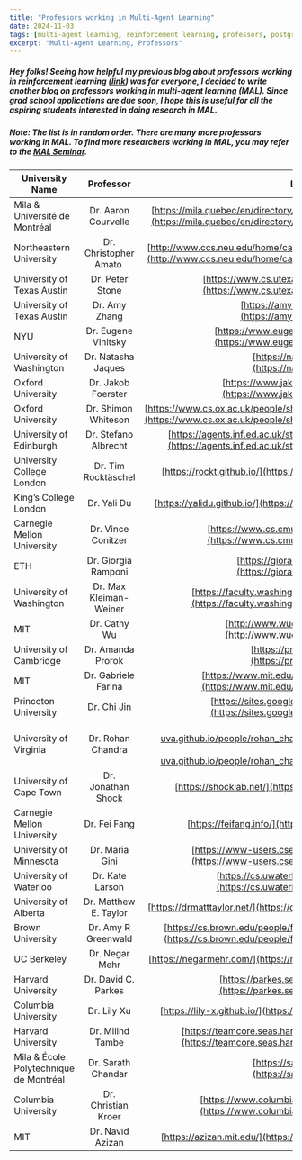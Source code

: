 ```yaml
---
title: "Professors working in Multi-Agent Learning"
date: 2024-11-03
tags: [multi-agent learning, reinforcement learning, professors, postgrad]
excerpt: "Multi-Agent Learning, Professors"
---
```


##### Hey folks! Seeing how helpful my previous blog about professors working in reinforcement learning ([link](https://rupalibhati.github.io/RL-profs/)) was for everyone, I decided to write another blog on professors working in multi-agent learning (MAL). Since grad school applications are due soon, I hope this is useful for all the aspiring students interested in doing research in MAL.

##### Note: The list is in random order. There are many more professors working in MAL. To find more researchers working in MAL, you may refer to the [MAL Seminar](https://sites.google.com/view/berkeleymarl/home).

| University Name        | Professor            | Link to Webpage  |
| ------------- |:-------------:|  -----:|
| Mila & Université de Montréal | Dr. Aaron Courvelle | [https://mila.quebec/en/directory/aaron-courville](https://mila.quebec/en/directory/aaron-courville)|
| Northeastern University | Dr. Christopher Amato | [http://www.ccs.neu.edu/home/camato/index.html](http://www.ccs.neu.edu/home/camato/index.html)|
| University of Texas Austin | Dr. Peter Stone | [https://www.cs.utexas.edu/~pstone/](https://www.cs.utexas.edu/~pstone/)|
| University of Texas Austin | Dr. Amy Zhang | [https://amyzhang.github.io/](https://amyzhang.github.io/)|
| NYU | Dr. Eugene Vinitsky | [https://www.eugenevinitsky.com/](https://www.eugenevinitsky.com/)|
| University of Washington | Dr. Natasha Jaques | [https://natashajaques.ai/](https://natashajaques.ai/)|
| Oxford University | Dr. Jakob Foerster | [https://www.jakobfoerster.com/](https://www.jakobfoerster.com/)|
| Oxford University | Dr. Shimon Whiteson | [https://www.cs.ox.ac.uk/people/shimon.whiteson/](https://www.cs.ox.ac.uk/people/shimon.whiteson/)|
| University of Edinburgh | Dr. Stefano Albrecht | [https://agents.inf.ed.ac.uk/stefano-albrecht/](https://agents.inf.ed.ac.uk/stefano-albrecht/) |
| University College London | Dr. Tim Rocktäschel | [https://rockt.github.io/](https://rockt.github.io/)|
| King’s College London | Dr. Yali Du | [https://yalidu.github.io/](https://yalidu.github.io/)|
| Carnegie Mellon University | Dr. Vince Conitzer | [https://www.cs.cmu.edu/~conitzer/](https://www.cs.cmu.edu/~conitzer/)|
| ETH | Dr. Giorgia Ramponi | [https://gioramponi.github.io/](https://gioramponi.github.io/)|
| University of Washington | Dr. Max Kleiman-Weiner | [https://faculty.washington.edu/maxkw/](https://faculty.washington.edu/maxkw/) |
| MIT | Dr. Cathy Wu | [http://www.wucathy.com/blog/](http://www.wucathy.com/blog/) |
| University of Cambridge | Dr. Amanda Prorok | [https://proroklab.org/wp/](https://proroklab.org/wp/)  |
| MIT| Dr. Gabriele Farina | [https://www.mit.edu/~gfarina/about/](https://www.mit.edu/~gfarina/about/) |
| Princeton University | Dr. Chi Jin | [https://sites.google.com/view/cjin/](https://sites.google.com/view/cjin/) |
| University of Virginia | Dr. Rohan Chandra | [https://cral-uva.github.io/people/rohan_chandra/index.html](https://cral-uva.github.io/people/rohan_chandra/index.html) | 
| University of Cape Town | Dr. Jonathan Shock | [https://shocklab.net/](https://shocklab.net/) | 
| Carnegie Mellon University | Dr. Fei Fang | [https://feifang.info/](https://feifang.info/) | 
| University of Minnesota | Dr. Maria Gini| [https://www-users.cse.umn.edu/~gini/](https://www-users.cse.umn.edu/~gini/) |
| University of Waterloo | Dr. Kate Larson | [https://cs.uwaterloo.ca/~klarson/](https://cs.uwaterloo.ca/~klarson/) |
| University of Alberta | Dr. Matthew E. Taylor | [https://drmatttaylor.net/](https://drmatttaylor.net/) |
| Brown University | Dr. Amy R Greenwald | [https://cs.brown.edu/people/faculty/amy.html](https://cs.brown.edu/people/faculty/amy.html) |
| UC Berkeley | Dr. Negar Mehr | [https://negarmehr.com/](https://negarmehr.com/) |
| Harvard University | Dr. David C. Parkes | [https://parkes.seas.harvard.edu/](https://parkes.seas.harvard.edu/) |
| Columbia University | Dr. Lily Xu | [https://lily-x.github.io/](https://lily-x.github.io/)|
| Harvard University | Dr. Milind Tambe | [https://teamcore.seas.harvard.edu/tambe](https://teamcore.seas.harvard.edu/tambe)|
| Mila & École Polytechnique de Montréal | Dr. Sarath Chandar | [https://sarathchandar.in/](https://sarathchandar.in/) | 
| Columbia University | Dr. Christian Kroer | [https://www.columbia.edu/~ck2945/](https://www.columbia.edu/~ck2945/) |
| MIT | Dr. Navid Azizan | [https://azizan.mit.edu/](https://azizan.mit.edu/) |
